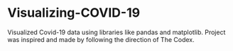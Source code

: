 # Visualizing-COVID-19

Visualized Covid-19 data using libraries like pandas and matplotlib.
Project was inspired and made by following the direction of The Codex.
